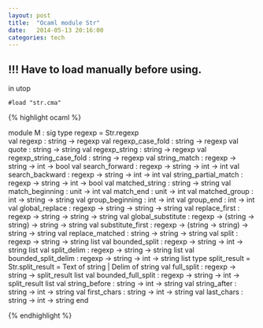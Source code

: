 ```yaml
---
layout: post
title:  "Ocaml module Str"
date:   2014-05-13 20:16:00
categories: tech
---
```


## !!! Have to load manually before using. 

in utop

	#load "str.cma" 

{% highlight ocaml %}

module M :                                                                       sig                                                                              type regexp = Str.regexp                                                   
    val regexp : string -> regexp
    val regexp_case_fold : string -> regexp
    val quote : string -> string
    val regexp_string : string -> regexp
    val regexp_string_case_fold : string -> regexp
    val string_match : regexp -> string -> int -> bool
    val search_forward : regexp -> string -> int -> int
    val search_backward : regexp -> string -> int -> int
    val string_partial_match : regexp -> string -> int -> bool
    val matched_string : string -> string
    val match_beginning : unit -> int
    val match_end : unit -> int
    val matched_group : int -> string -> string
    val group_beginning : int -> int
    val group_end : int -> int
    val global_replace : regexp -> string -> string -> string
    val replace_first : regexp -> string -> string -> string
    val global_substitute : regexp -> (string -> string) -> string -> string
    val substitute_first : regexp -> (string -> string) -> string -> string
    val replace_matched : string -> string -> string
    val split : regexp -> string -> string list
    val bounded_split : regexp -> string -> int -> string list
    val split_delim : regexp -> string -> string list
    val bounded_split_delim : regexp -> string -> int -> string list
    type split_result = Str.split_result = Text of string | Delim of string
    val full_split : regexp -> string -> split_result list
    val bounded_full_split : regexp -> string -> int -> split_result list
    val string_before : string -> int -> string
    val string_after : string -> int -> string
    val first_chars : string -> int -> string
    val last_chars : string -> int -> string
  end

{% endhighlight %}



